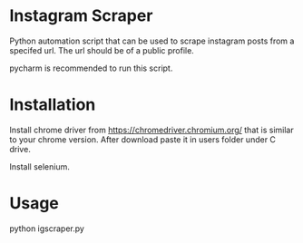 # Instagram Scraper

Python automation script that can be used to scrape instagram posts from a specifed url. The url should be of a public profile.

pycharm is recommended to run this script.

# Installation

Install chrome driver from https://chromedriver.chromium.org/ that is similar to your chrome version. After download paste it in users folder under C drive.

Install selenium.

# Usage

python igscraper.py
